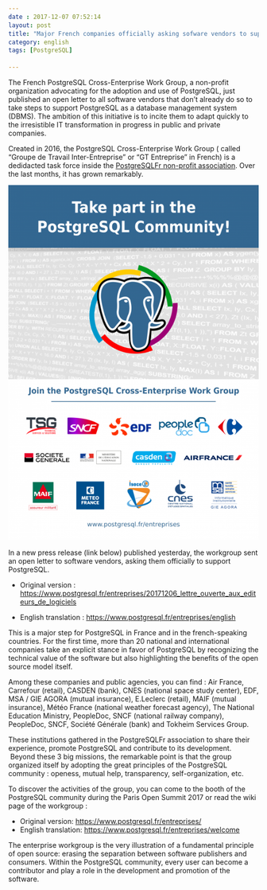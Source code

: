 ```yaml
---
date : 2017-12-07 07:52:14
layout: post
title: "Major French companies officially asking sofware vendors to support PostgreSQL"
category: english
tags: [PostgreSQL]

---
```


The French PostgreSQL Cross-Enterprise Work Group, a non-profit 
organization advocating 
for the adoption and use of PostgreSQL, just published an open letter to 
all software vendors that don’t already do so to take steps to 
support PostgreSQL as a database management system (DBMS). 
The ambition of this initiative is to incite them to adapt quickly 
to the irresistible IT transformation in progress in public and 
private companies.


<!--MORE-->                                                                     

Created in 2016, the PostgreSQL Cross-Enterprise Work Group ( called 
“Groupe de Travail Inter-Entreprise” or “GT Entreprise” in French) is a 
dedidacted 
task force inside the [PostgreSQLFr non-profit association](https://www.postgresql.fr/asso/). Over the last months,
it has grown remarkably. 

![PostgreSQL Cross-Enterprise Work Group](https://raw.githubusercontent.com/daamien/blog/gh-pages/_images/pggtie_affiche_en.png)

In a new press release (link below) published yesterday, the workgroup sent an
open letter to software vendors, asking them officially to support PostgreSQL.


* Original version :
<https://www.postgresql.fr/entreprises/20171206_lettre_ouverte_aux_editeurs_de_logiciels>

* English translation : 
<https://www.postgresql.fr/entreprises/english>

This is a major step for PostgreSQL in France and in the french-speaking 
countries. For the first time, more than 20 national and international 
companies
take an explicit stance in favor of PostgreSQL by recognizing the technical 
value of the software but also highlighting the benefits of 
the open source model itself.

Among these companies and public agencies, you can find : 
Air France,
Carrefour (retail), 
CASDEN (bank), 
CNES (national space study center), 
EDF, 
MSA / GIE AGORA (mutual insurance), 
E.Leclerc (retail), 
MAIF (mutual insurance), 
Météo France (national weather forecast agency), 
The National Education Ministry,
PeopleDoc,
SNCF (national railway company),
PeopleDoc, SNCF, 
Société Générale (bank)
and Tokheim Services Group.

These institutions gathered in the PostgreSQLFr association to share their 
experience, promote PostgreSQL and contribute to its development. 
 Beyond these 3 big missions, the remarkable point is that the group 
organized itself by adopting the great principles of the PostgreSQL community
: openess, mutual help, transparency, self-organization, etc.

To discover the activities of the group, you can come to the booth of the
PostgreSQL community during the Paris Open Summit 2017
or read the wiki page of the workgroup :

* Original version: <https://www.postgresql.fr/entreprises/> 
* English translation: <https://www.postgresql.fr/entreprises/welcome>

The enterprise workgroup is the very illustration of a fundamental principle
of open source: erasing the separation between software publishers and 
consumers. Within the PostgreSQL community, every user can become a contributor
and play a role in the development and promotion of the software.




 
  

